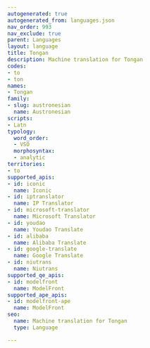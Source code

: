 ```yaml
---
autogenerated: true
autogenerated_from: languages.json
nav_order: 993
nav_exclude: true
parent: Languages
layout: language
title: Tongan
description: Machine translation for Tongan
codes:
- to
- ton
names:
- Tongan
family:
- slug: austronesian
  name: Austronesian
scripts:
- Latn
typology:
  word_order:
  - VSO
  morphosyntax:
  - analytic
territories:
- to
supported_apis:
- id: iconic
  name: Iconic
- id: iptranslator
  name: IP Translator
- id: microsoft-translator
  name: Microsoft Translator
- id: youdao
  name: Youdao Translate
- id: alibaba
  name: Alibaba Translate
- id: google-translate
  name: Google Translate
- id: niutrans
  name: Niutrans
supported_qe_apis:
- id: modelfront
  name: ModelFront
supported_ape_apis:
- id: modelfront-ape
  name: ModelFront
seo:
  name: Machine translation for Tongan
  type: Language

---
```


